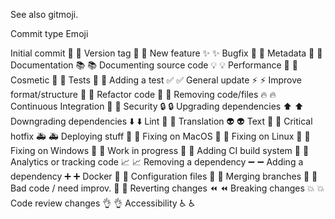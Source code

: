 See also gitmoji. 

Commit type	Emoji

Initial commit	🎉 :tada:
Version tag	🔖 :bookmark:
New feature	✨ :sparkles:
Bugfix	🐛 :bug:
Metadata	📇 :card_index:
Documentation	📚 :books:
Documenting source code	💡 :bulb:
Performance	🐎 :racehorse:
Cosmetic	💄 :lipstick:
Tests	🚨 :rotating_light:
Adding a test	✅ :white_check_mark:
General update	⚡️ :zap:
Improve format/structure	🎨 :art:
Refactor code	🔨 :hammer:
Removing code/files	🔥 :fire:
Continuous Integration	💚 :green_heart:
Security	🔒 :lock:
Upgrading dependencies	⬆️ :arrow_up:
Downgrading dependencies	⬇️ :arrow_down:
Lint	👕 :shirt:
Translation	👽 :alien:
Text	📝 :pencil:
Critical hotfix	🚑 :ambulance:
Deploying stuff	🚀 :rocket:
Fixing on MacOS	🍎 :apple:
Fixing on Linux	🐧 :penguin:
Fixing on Windows	🏁 :checkered_flag:
Work in progress	🚧 :construction:
Adding CI build system	👷 :construction_worker:
Analytics or tracking code	📈 :chart_with_upwards_trend:
Removing a dependency	➖ :heavy_minus_sign:
Adding a dependency	➕ :heavy_plus_sign:
Docker	🐳 :whale:
Configuration files	🔧 :wrench:
Merging branches	🔀 :twisted_rightwards_arrows:
Bad code / need improv.	💩 :hankey:
Reverting changes	⏪ :rewind:
Breaking changes	💥 :boom:
Code review changes	👌 :ok_hand:
Accessibility	♿️ :wheelchair:

